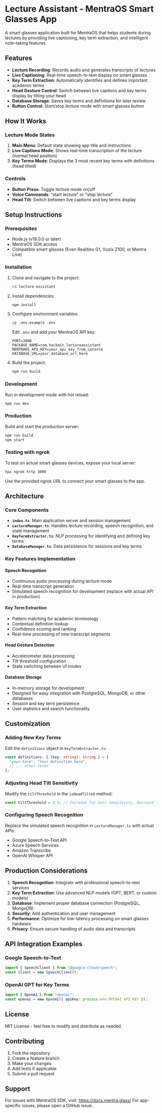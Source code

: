 # Lecture Assistant - MentraOS Smart Glasses App

A smart glasses application built for MentraOS that helps students during lectures by providing live captioning, key term extraction, and intelligent note-taking features.

## Features

- **Lecture Recording**: Records audio and generates transcripts of lectures
- **Live Captioning**: Real-time speech-to-text display on smart glasses
- **Key Term Extraction**: Automatically identifies and defines important academic terms
- **Head Gesture Control**: Switch between live captions and key terms display by tilting your head
- **Database Storage**: Saves key terms and definitions for later review
- **Button Control**: Start/stop lecture mode with smart glasses button

## How It Works

### Lecture Mode States

1. **Main Menu**: Default state showing app title and instructions
2. **Live Captions Mode**: Shows real-time transcription of the lecture (normal head position)
3. **Key Terms Mode**: Displays the 3 most recent key terms with definitions (head tilted)

### Controls

- **Button Press**: Toggle lecture mode on/off
- **Voice Commands**: "start lecture" or "stop lecture"
- **Head Tilt**: Switch between live captions and key terms display

## Setup Instructions

### Prerequisites

- Node.js (v18.0.0 or later)
- MentraOS SDK access
- Compatible smart glasses (Even Realities G1, Vuzix Z100, or Mentra Live)

### Installation

1. Clone and navigate to the project:

   ```bash
   cd lecture-assistant
   ```

2. Install dependencies:

   ```bash
   npm install
   ```

3. Configure environment variables:

   ```bash
   cp .env.example .env
   ```

   Edit `.env` and add your MentraOS API key:

   ```
   PORT=3000
   PACKAGE_NAME=com.hackmit.lectureassistant
   MENTRAOS_API_KEY=your_api_key_from_console
   DATABASE_URL=your_database_url_here
   ```

4. Build the project:
   ```bash
   npm run build
   ```

### Development

Run in development mode with hot reload:

```bash
npm run dev
```

### Production

Build and start the production server:

```bash
npm run build
npm start
```

### Testing with ngrok

To test on actual smart glasses devices, expose your local server:

```bash
npx ngrok http 3000
```

Use the provided ngrok URL to connect your smart glasses to the app.

## Architecture

### Core Components

- **`index.ts`**: Main application server and session management
- **`LectureManager.ts`**: Handles lecture recording, speech recognition, and state management
- **`KeyTermExtractor.ts`**: NLP processing for identifying and defining key terms
- **`DatabaseManager.ts`**: Data persistence for sessions and key terms

### Key Features Implementation

#### Speech Recognition

- Continuous audio processing during lecture mode
- Real-time transcript generation
- Simulated speech recognition for development (replace with actual API in production)

#### Key Term Extraction

- Pattern matching for academic terminology
- Contextual definition lookup
- Confidence scoring and ranking
- Real-time processing of new transcript segments

#### Head Gesture Detection

- Accelerometer data processing
- Tilt threshold configuration
- State switching between UI modes

#### Database Storage

- In-memory storage for development
- Designed for easy integration with PostgreSQL, MongoDB, or other databases
- Session and key term persistence
- User statistics and search functionality

## Customization

### Adding New Key Terms

Edit the `definitions` object in `KeyTermExtractor.ts`:

```typescript
const definitions: { [key: string]: string } = {
  "your-term": "Your definition here",
  // ... other terms
};
```

### Adjusting Head Tilt Sensitivity

Modify the `tiltThreshold` in the `isHeadTilted` method:

```typescript
const tiltThreshold = 0.3; // Increase for less sensitivity, decrease for more
```

### Configuring Speech Recognition

Replace the simulated speech recognition in `LectureManager.ts` with actual APIs:

- Google Speech-to-Text API
- Azure Speech Services
- Amazon Transcribe
- OpenAI Whisper API

## Production Considerations

1. **Speech Recognition**: Integrate with professional speech-to-text services
2. **Key Term Extraction**: Use advanced NLP models (GPT, BERT, or custom models)
3. **Database**: Implement proper database connection (PostgreSQL, MongoDB)
4. **Security**: Add authentication and user management
5. **Performance**: Optimize for low-latency processing on smart glasses hardware
6. **Privacy**: Ensure secure handling of audio data and transcripts

## API Integration Examples

### Google Speech-to-Text

```typescript
import { SpeechClient } from "@google-cloud/speech";
const client = new SpeechClient();
```

### OpenAI GPT for Key Terms

```typescript
import { OpenAI } from "openai";
const openai = new OpenAI({ apiKey: process.env.OPENAI_API_KEY });
```

## License

MIT License - feel free to modify and distribute as needed.

## Contributing

1. Fork the repository
2. Create a feature branch
3. Make your changes
4. Add tests if applicable
5. Submit a pull request

## Support

For issues with MentraOS SDK, visit: https://docs.mentra.glass/
For app-specific issues, please open a GitHub issue.
